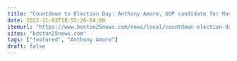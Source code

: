 ```yaml
---
title: "Countdown to Election Day: Anthony Amore, GOP candidate for Mass. auditor, speaks with Boston 25"
date: 2022-11-03T18:55:26-04:00
itemurl: "https://www.boston25news.com/news/local/countdown-election-day-anthony-amore-gop-candidate-mass-auditor-speaks-with-boston-25/JOF5WJUKTZFSVAPS7U6WNNCFEU/"
sites: "boston25news.com"
tags: ["featured", "Anthony Amore"]
draft: false
---
```



